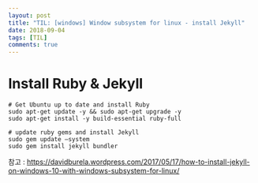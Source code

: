 ```yaml
---
layout: post
title: "TIL: [windows] Window subsystem for linux - install Jekyll"
date: 2018-09-04
tags: [TIL]
comments: true
---
```


# Install Ruby & Jekyll

```terminal
# Get Ubuntu up to date and install Ruby
sudo apt-get update -y && sudo apt-get upgrade -y
sudo apt-get install -y build-essential ruby-full

# update ruby gems and install Jekyll
sudo gem update –system
sudo gem install jekyll bundler
```

참고 : https://davidburela.wordpress.com/2017/05/17/how-to-install-jekyll-on-windows-10-with-windows-subsystem-for-linux/
